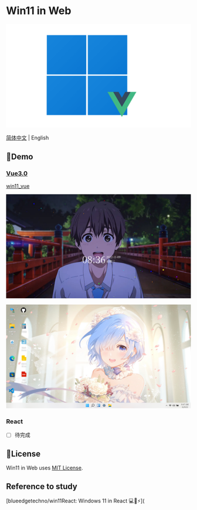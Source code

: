 <h1>Win11 in Web</h1>

<div>
	<img src="/win11_vue/src/assets/img/login/rootscreen.png">
</div>

[简体中文](./README.md) | English

## 💎Demo

### [Vue3.0](./win11_vue/README.md)

[win11_vue ](http://win.zhuba.cloud/#/open)

![image-20221109083639542](https://raw.githubusercontent.com/zhuba-Ahhh/Zhuba/main/202211090847686.png)

![image-20221109084753563](https://raw.githubusercontent.com/zhuba-Ahhh/Zhuba/main/202211090847543.png)

### React

- [ ] 待完成

## 🎈License

Win11 in Web uses [MIT License](https://github.com/rabbitandcat/fat-netdisk/blob/master/LICENSE).

## Reference to study

[blueedgetechno/win11React: Windows 11 in React 💻🌈⚡](



